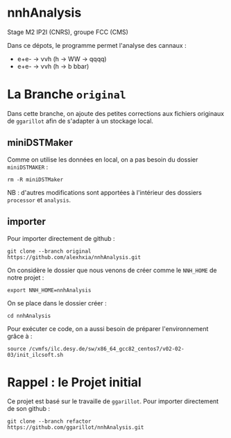 # nnhAnalysis
Stage M2 IP2I (CNRS), groupe FCC (CMS)

Dans ce dépots, le programme permet l'analyse des cannaux :

- e+e- &rarr; &nu;&nu;h (h &rarr; WW &rarr; qqqq)
- e+e- &rarr; &nu;&nu;h (h &rarr; b bbar)

# La Branche `original`
Dans cette branche, on ajoute des petites corrections aux fichiers originaux de `ggarillot` afin de s'adapter à un stockage local.

## miniDSTMaker
Comme on utilise les données en local, on a pas besoin du dossier `miniDSTMAKER` :
```
rm -R miniDSTMaker
```
NB : d'autres modifications sont apportées à l'intérieur des dossiers `processor` et `analysis`.

## importer 
Pour importer directement de github :
```
git clone --branch original https://github.com/alexhxia/nnhAnalysis.git
```
On considère le dossier que nous venons de créer comme le `NNH_HOME` de notre projet :
```
export NNH_HOME=nnhAnalysis
```
On se place dans le dossier créer :
```
cd nnhAnalysis
```
Pour exécuter ce code, on a aussi besoin de préparer l'environnement grâce à :
```
source /cvmfs/ilc.desy.de/sw/x86_64_gcc82_centos7/v02-02-03/init_ilcsoft.sh
```
# Rappel : le Projet initial
Ce projet est basé sur le travaille de `ggarillot`. Pour importer directement de son github :
```
git clone --branch refactor https://github.com/ggarillot/nnhAnalysis.git
```
